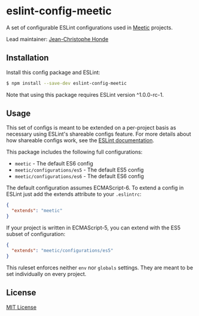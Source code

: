 # eslint-config-meetic

A set of configurable ESLint configurations used in [Meetic][1] projects.

Lead maintainer: [Jean-Christophe Honde](https://github.com/jchonde)

## Installation

Install this config package and ESLint:

```bash
$ npm install --save-dev eslint-config-meetic
```

Note that using this package requires ESLint version ^1.0.0-rc-1.

## Usage

This set of configs is meant to be extended on a per-project basis as necessary
using ESLint's shareable configs feature. For more details about how shareable
configs work, see the [ESLint documentation][2].

This package includes the following full configurations:

- `meetic` - The default ES6 config
- `meetic/configurations/es5` - The default ES5 config
- `meetic/configurations/es6` - The default ES6 config

The default configuration assumes ECMAScript-6. To extend a config in ESLint
just add the extends attribute to your `.eslintrc`:

```json
{
  "extends": "meetic"
}
```

If your project is written in ECMAScript-5, you can extend with the ES5 subset
of configuration:

```json
{
  "extends": "meetic/configurations/es5"
}
```

This ruleset enforces neither `env` nor `globals` settings. They are meant to be set individually on every project.

## License

[MIT License][3]


[1]: http://www.meetic.fr
[2]: http://eslint.org/docs/developer-guide/shareable-configs
[3]: http://opensource.org/licenses/MIT
